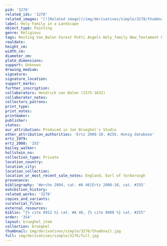 ```yaml
---
pid: '3276'
related_ids: '3278'
related_images: "[![Related image](/img/derivatives/simple/3278/thumbnail.jpg)](/brughel/3278)"
label: Holy Family in a Landscape
object_type: Painting
genre: Religious
tags: Resting Van_Balen Forest Putti Angels Holy_family New_Testament Flowers
realdate: 
height_cm: 
width_cm: 
diameter_cm: 
plate_dimensions: 
support: Unknown
drawing_medium: 
signature: 
signature_location: 
support_marks: 
further_inscription: 
collaborators: Hendrick van Balen (1575-1632)
collaborator_notes: 
collectors_patrons: 
print_type: 
print_notes: 
printmaker: 
publisher: 
states: 
our_attribution: Produced in Jan Brueghel's Studio
other_attribution_authorities: 'Ertz 2008-10, #255, Honig database'
ertz_1979: 
ertz_2008: '255'
bailey_walker: 
hollstein_no: 
collection_type: Private
location_country: 
location_city: 
location_collection: 
location_or_most_recent_sale_notes: England, Earl of Yarborough
provenance: 
bibliography: 'Werche 2004, cat. #A 46|Ertz 2008-10, cat. #255'
exhibition_history: 
related_works: '3278'
copies_and_variants: 
curatorial_files: 
external_resources: 
biblio: "{% cite 8912 %} cat. #A 46, {% cite 8900 %} cat. #255"
order: '354'
layout: brueghel_item
collection: brueghel
thumbnail: img/derivatives/simple/3276/thumbnail.jpg
full: img/derivatives/simple/3276/full.jpg
---
```

